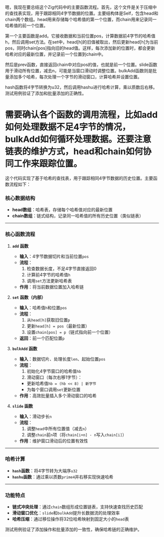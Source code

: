 嗯，我现在要总结这个Zig代码中的主要函数流程。首先，这个文件是关于压缩中的查找表实现，用于跟踪相同4字节数据的位置。主要结构体是Self，包含head和chain两个数组。head用来存储每个哈希值的第一个位置，而chain用来记录同一哈希值的前一个位置。

第一个主要函数是add。它接收数据和当前位置pos，计算数据前4字节的哈希值h，然后调用set方法。在set中，head[h]的旧值被取出，然后更新head[h]为当前pos，同时chain[pos]指向旧的head值。这样，每次添加新的位置时，都会更新哈希对应的最新位置，并记录前一个位置到chain中。

然后是prev函数，直接返回chain中对应pos的值，也就是前一个位置。slide函数用于滑动所有位置，减去n，可能是当窗口滑动时调整位置。bulkAdd函数则是批量添加多个哈希，每次处理一个字节的滑动窗口，计算哈希并设置位置。

hash函数将4字节转换为u32，然后调用hashu进行哈希计算，乘以质数后右移。测试用例验证了添加和批量添加的正确性。

需要确认各个函数的调用流程，比如add如何处理数据不足4字节的情况，bulkAdd如何循环处理数据。还要注意链表的维护方式，head和chain如何协同工作来跟踪位置。
================================================
这个代码实现了基于哈希的查找表，用于跟踪相同4字节数据的历史位置。主要函数流程如下：

### 核心数据结构
- **head数组**：哈希表，存储每个哈希值对应的最新位置
- **chain数组**：链式结构，记录同一哈希值的所有历史位置（类似链表）

---

### 核心函数流程

1. **`add` 函数**
   - **输入**：4字节数据切片和当前位置`pos`
   - **流程**：
     1. 检查数据长度，不足4字节直接返回0
     2. 计算前4字节的哈希值`h`
     3. 调用`set`方法更新哈希表
   - **作用**：将当前数据位置加入哈希链

2. **`set` 函数（内部）**
   - **输入**：哈希值`h`和位置`pos`
   - **流程**：
     1. 从`head[h]`获取旧位置`p`
     2. 更新`head[h] = pos`（最新位置）
     3. 设置`chain[pos] = p`（链式指向前一个位置）
   - **返回**：前一个匹配位置`p`

3. **`bulkAdd` 函数**
   - **输入**：数据切片、处理长度`len`、起始位置`pos`
   - **流程**：
     1. 初始化4字节窗口的哈希值`hb`
     2. 滑动窗口（每次右移1字节）：
       - 更新哈希值`hb = (hb << 8) | 新字节`
       - 为每个窗口调用`set`更新位置
   - **作用**：高效批量插入多个滑动窗口的哈希

4. **`slide` 函数**
   - **输入**：滑动步长`n`
   - **流程**：
     1. 调整`head`中所有位置值（减去`n`）
     2. 调整`chain`前`n`项（将`chain[i+n] - n`写入`chain[i]`）
   - **作用**：维护窗口滑动后的位置有效性

---

### 哈希计算
- **`hash`函数**：将4字节转为大端序`u32`
- **`hashu`函数**：通过乘以质数`prime4`并右移实现快速哈希

---

### 功能特点
- **链式冲突处理**：通过`chain`数组形成位置链表，支持快速查找历史匹配
- **滑动窗口优化**：`slide`和`bulkAdd`提升长数据流的处理效率
- **哈希压缩**：通过移位操作将32位哈希映射到固定大小的`head`表

测试用例验证了添加操作和批量添加的一致性，确保哈希链的正确维护。